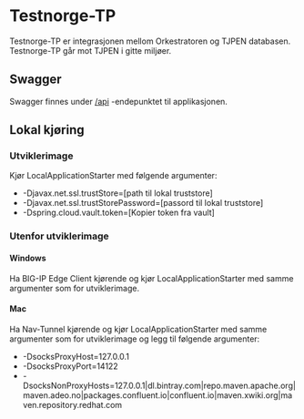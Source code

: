 # Testnorge-TP
Testnorge-TP er integrasjonen mellom Orkestratoren og TJPEN databasen. Testnorge-TP går mot TJPEN i gitte miljøer.
 
## Swagger
Swagger finnes under [/api](https://testnorge-tp.nais.preprod.local/swagger-ui.html) -endepunktet til applikasjonen.
 
## Lokal kjøring
       
### Utviklerimage
Kjør LocalApplicationStarter med følgende argumenter:
 - -Djavax.net.ssl.trustStore=[path til lokal truststore]
 - -Djavax.net.ssl.trustStorePassword=[passord til lokal truststore]
 - -Dspring.cloud.vault.token=[Kopier token fra vault]
    
### Utenfor utviklerimage
    
#### Windows
Ha BIG-IP Edge Client kjørende og kjør LocalApplicationStarter med samme argumenter som for utviklerimage.
        
#### Mac
Ha Nav-Tunnel kjørende og kjør LocalApplicationStarter med samme argumenter som for utviklerimage og legg til følgende argumenter:
- -DsocksProxyHost=127.0.0.1
- -DsocksProxyPort=14122
- -DsocksNonProxyHosts=127.0.0.1|dl.bintray.com|repo.maven.apache.org|maven.adeo.no|packages.confluent.io|confluent.io|maven.xwiki.org|maven.repository.redhat.com
        